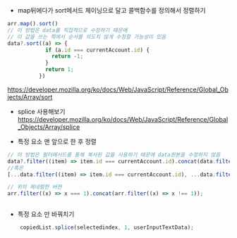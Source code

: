 * map뒤에다가 sort메서드 체이닝으로 달고 콜백함수를 정의해서 정렬하기
```typescript
arr.map().sort()
// 이 방법은 data를 직접적으로 수정하기 떄문에
// 이 값을 쓰는 쪽에서 순서를 의도치 않게 수정할 가능성이 있음
data?.sort((a) => {
            if (a.id === currentAccount.id) {
              return -1;
            }
            return 1;
          })
```
https://developer.mozilla.org/ko/docs/Web/JavaScript/Reference/Global_Objects/Array/sort
* splice 사용해보기
https://developer.mozilla.org/ko/docs/Web/JavaScript/Reference/Global_Objects/Array/splice

* 특정 요소 맨 앞으로 한 후 정렬
```typescript
// 이 방법은 필터메서드를 통해 복사된 값을 사용하기 때문에 data원본을 수정하지 않음
data?.filter((item) => item.id === currentAccount.id).concat(data.filter((item) => item.id !== currentAccount.id))
//혹은
[...data.filter((item) => item.id === currentAccount.id), ...data.filter((item) => item.id !== currentAccount.id)]

// 위의 제네럴한 버젼
arr.filter((x) => x === 1).concat(arr.filter((x) => x !== 1));



```

* 특정 요소 만 바꿔치기
```typescript
    copiedList.splice(selectedindex, 1, userInputTextData);

```